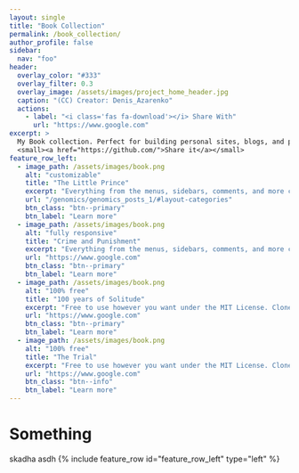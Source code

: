 ```yaml
---
layout: single
title: "Book Collection"
permalink: /book_collection/
author_profile: false
sidebar:
  nav: "foo"
header:
  overlay_color: "#333"
  overlay_filter: 0.3
  overlay_image: /assets/images/project_home_header.jpg
  caption: "(CC) Creator: Denis_Azarenko"
  actions:
    - label: "<i class='fas fa-download'></i> Share With"
      url: "https://www.google.com"
excerpt: >
  My Book collection. Perfect for building personal sites, blogs, and portfolios.<br />
  <small><a href="https://github.com/">Share it</a></small>
feature_row_left:
  - image_path: /assets/images/book.png
    alt: "customizable"
    title: "The Little Prince"
    excerpt: "Everything from the menus, sidebars, comments, and more can be configured or set with YAML Front Matter.Built with HTML5 + CSS3. All layouts are fully responsive with helpers to augment your content. Free to use however you want under the MIT License. Clone it, fork it, customize it... whatever!"
    url: "/genomics/genomics_posts_1/#layout-categories"
    btn_class: "btn--primary"
    btn_label: "Learn more"
  - image_path: /assets/images/book.png
    alt: "fully responsive"
    title: "Crime and Punishment"
    excerpt: "Everything from the menus, sidebars, comments, and more can be configured or set with YAML.Built with HTML5 + CSS3. All layouts are fully responsive with helpers to augment your content. Free to use however you want under the MIT License. Clone it, fork it, customize it... whatever!"
    url: "https://www.google.com"
    btn_class: "btn--primary"
    btn_label: "Learn more"
  - image_path: /assets/images/book.png
    alt: "100% free"
    title: "100 years of Solitude"
    excerpt: "Free to use however you want under the MIT License. Clone it, fork it, customize it... whatever!"
    url: "https://www.google.com"
    btn_class: "btn--primary"
    btn_label: "Learn more"      
  - image_path: /assets/images/book.png
    alt: "100% free"
    title: "The Trial"
    excerpt: "Free to use however you want under the MIT License. Clone it, fork it, customize it... whatever!"
    url: "https://www.google.com"
    btn_class: "btn--info"
    btn_label: "Learn more" 
---
```

# Something
skadha asdh
{% include feature_row id="feature_row_left" type="left" %}
